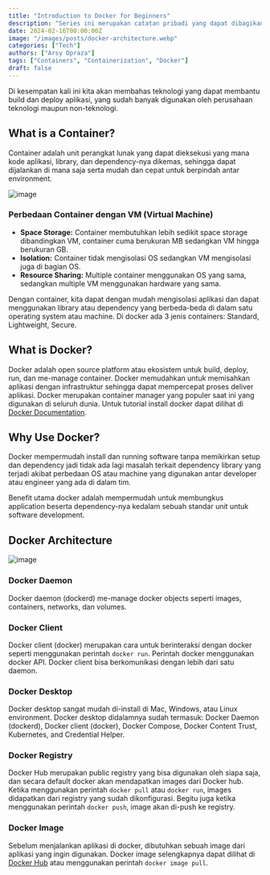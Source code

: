 ```yaml
---
title: "Introduction to Docker for Beginners"
description: "Series ini merupakan catatan pribadi yang dapat dibagikan melalui tulisan selama belajar Go Language. Semoga series Go ini bermanfaat untuk pembaca"
date: 2024-02-16T00:00:00Z
image: "/images/posts/docker-architecture.webp"
categories: ["Tech"]
authors: ["Arsy Opraza"]
tags: ["Containers", "Containerization", "Docker"]
draft: false
---
```


Di kesempatan kali ini kita akan membahas teknologi yang dapat membantu build dan deploy aplikasi, yang sudah banyak digunakan oleh perusahaan teknologi maupun non-teknologi.

## What is a Container?

Container adalah unit perangkat lunak yang dapat dieksekusi yang mana kode aplikasi, library, dan dependency-nya dikemas, sehingga dapat dijalankan di mana saja serta mudah dan cepat untuk berpindah antar environment.

![image](/images/posts/container.webp)

### Perbedaan Container dengan VM (Virtual Machine)

- **Space Storage:** Container membutuhkan lebih sedikit space storage dibandingkan VM, container cuma berukuran MB sedangkan VM hingga berukuran GB.
- **Isolation:** Container tidak mengisolasi OS sedangkan VM mengisolasi juga di bagian OS.
- **Resource Sharing:** Multiple container menggunakan OS yang sama, sedangkan multiple VM menggunakan hardware yang sama.

Dengan container, kita dapat dengan mudah mengisolasi aplikasi dan dapat menggunakan library atau dependency yang berbeda-beda di dalam satu operating system atau machine. Di docker ada 3 jenis containers: Standard, Lightweight, Secure.

## What is Docker?

Docker adalah open source platform atau ekosistem untuk build, deploy, run, dan me-manage container. Docker memudahkan untuk memisahkan aplikasi dengan infrastruktur sehingga dapat mempercepat proses deliver aplikasi. Docker merupakan container manager yang populer saat ini yang digunakan di seluruh dunia. Untuk tutorial install docker dapat dilihat di [Docker Documentation](https://docs.docker.com/get-docker/).

## Why Use Docker?

Docker mempermudah install dan running software tanpa memikirkan setup dan dependency jadi tidak ada lagi masalah terkait dependency library yang terjadi akibat perbedaan OS atau machine yang digunakan antar developer atau engineer yang ada di dalam tim.

Benefit utama docker adalah mempermudah untuk membungkus application beserta dependency-nya kedalam sebuah standar unit untuk software development.

## Docker Architecture
![image](/images/posts/docker-architecture.webp)

### Docker Daemon

Docker daemon (dockerd) me-manage docker objects seperti images, containers, networks, dan volumes.

### Docker Client

Docker client (docker) merupakan cara untuk berinteraksi dengan docker seperti menggunakan perintah `docker run`. Perintah docker menggunakan docker API. Docker client bisa berkomunikasi dengan lebih dari satu daemon.

### Docker Desktop

Docker desktop sangat mudah di-install di Mac, Windows, atau Linux environment. Docker desktop didalamnya sudah termasuk: Docker Daemon (dockerd), Docker client (docker), Docker Compose, Docker Content Trust, Kubernetes, and Credential Helper.

### Docker Registry

Docker Hub merupakan public registry yang bisa digunakan oleh siapa saja, dan secara default docker akan mendapatkan images dari Docker hub. Ketika menggunakan perintah `docker pull` atau `docker run`, images didapatkan dari registry yang sudah dikonfigurasi. Begitu juga ketika menggunakan perintah `docker push`, image akan di-push ke registry.

### Docker Image

Sebelum menjalankan aplikasi di docker, dibutuhkan sebuah image dari aplikasi yang ingin digunakan. Docker image selengkapnya dapat dilihat di [Docker Hub](https://hub.docker.com/) atau menggunakan perintah `docker image pull`.
